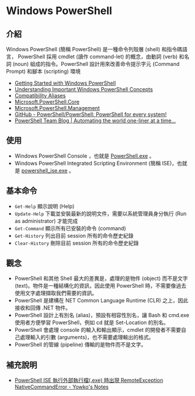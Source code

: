 # Windows PowerShell

## 介紹

Windows PowerShell (簡稱 PowerShell) 是一種命令列殼層 (shell) 和指令碼語言， PowerShell 採用 cmdlet (讀作 command-let) 的概念，由動詞 (verb) 和名詞 (noun) 組成的指令。PowerShell 設計用來改善命令提示字元 (Command Prompt) 和腳本 (scripting) 環境

* [Getting Started with Windows PowerShell](https://docs.microsoft.com/en-us/powershell/scripting/getting-started/getting-started-with-windows-powershell)
* [Understanding Important Windows PowerShell Concepts](https://docs.microsoft.com/en-us/powershell/scripting/getting-started/fundamental/understanding-important-windows-powershell-concepts)
* [Compatibility Aliases](https://docs.microsoft.com/en-us/powershell/scripting/samples/appendix-1---compatibility-aliases)
* [Microsoft.PowerShell.Core](https://docs.microsoft.com/en-us/powershell/module/microsoft.powershell.core)
* [Microsoft.PowerShell.Management](https://docs.microsoft.com/en-us/powershell/module/microsoft.powershell.management)
* [GitHub - PowerShell/PowerShell: PowerShell for every system!](https://github.com/powershell/powershell)
* [PowerShell Team Blog | Automating the world one-liner at a time…](https://blogs.msdn.microsoft.com/powershell/)



## 使用

* Windows PowerShell Console ，也就是 [PowerShell.exe](https://docs.microsoft.com/en-us/powershell/scripting/core-powershell/console/powershell.exe-command-line-help) 。
* Windows PowerShell Integrated Scripting Environment (簡稱 ISE)，也就是 [powershell_ise.exe](https://docs.microsoft.com/en-us/powershell/scripting/core-powershell/ise/introducing-the-windows-powershell-ise) 。

## 基本命令

* `Get-Help` 顯示說明 (Help)
* `Update-Help` 下載並安裝最新的說明文件，需要以系統管理員身分執行 (Run as administrator) 才能完成
* `Get-Command` 顯示所有已安裝的命令 (command)
* `Get-History` 列出目前 session 所有的命令歷史紀錄
* `Clear-History` 刪除目前 session 所有的命令歷史紀錄

## 觀念

* PowerShell 和其他 Shell 最大的差異是，處理的是物件 (object) 而不是文字 (text)。物件是一種結構化的資訊，因此使用 PowerShell 時，不需要像過去使用文字處理擷取我們需要的資訊。
* PowerShell 是建構在 NET Common Language Runtime (CLR) 之上，因此接收和回傳 .NET 物件。
* PowerShell 設計上有別名 (alias)，預設有相容性別名，讓 Bash 和 cmd.exe 使用者方便學習 PowerShell，例如 cd 就是 Set-Location 的別名。
* PowerShell 會處理 console 的輸入和輸出顯示，cmdlet 的開發者不需要自己處理輸入的引數 (arguments)，也不需要處理輸出的格式。
* PowerShell 的管線 (pipeline) 傳輸的是物件而不是文字。

## 補充說明

* [PowerShell ISE 執行外部執行檔(.exe) 時出現 RemoteException NativeCommandError - Yowko&#39;s Notes](https://blog.yowko.com/powershell-ise-nativecommanderror/)

